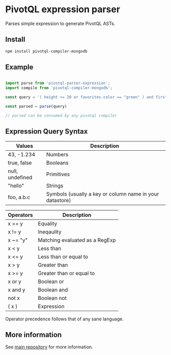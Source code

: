 # PivotQL expression parser

Parses simple expression to generate PivotQL ASTs.

## Install

```sh
npm install pivotql-compiler-mongodb
```

## Example

```js

import parse from 'pivotql-parser-expression';
import compile from 'pivotql-compiler-mongodb';

const query = '( height <= 20 or favorites.color == "green" ) and firstname in ["john", "doug"]';

const parsed = parse(query)

// parsed can be consumed by any pivotql compiler

```

## Expression Query Syntax

| Values          | Description                                              |
| --------------- | -------------------------------------------------------- |
| 43, -1.234      | Numbers                                                  |
| true, false     | Booleans                                                 |
| null, undefined | Primitives                                               |
| "hello"         | Strings                                                  |
| foo, a.b.c      | Symbols (usually a key or column name in your datastore) |

| Operators | Description                    |
| --------- | ------------------------------ |
| x == y    | Equality                       |
| x != y    | Ineqaulity                     |
| x ~= "y"  | Matching evaluated as a RegExp |
| x < y     | Less than                      |
| x <= y    | Less than or equal to          |
| x > y     | Greater than                   |
| x >= y    | Greater than or equal to       |
| x or y    | Boolean or                     |
| x and y   | Boolean and                    |
| not x     | Boolean not                    |
| ( x )     | Expression                     |

Operator precedence follows that of any sane language.

## More information

See [main repository](https://github.com/jrmi/pivotql/) for more information.
